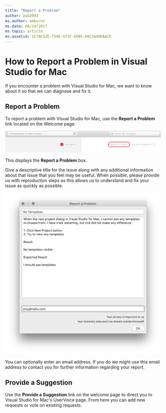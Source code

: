 ```yaml
---
title: "Report a Problem"
author: asb3993
ms.author: amburns
ms.date: 04/14/2017
ms.topic: article
ms.assetid: 1C7AC52E-754E-473F-A5B5-00C3A40DAACD
---
```


# How to Report a Problem in Visual Studio for Mac

If you encounter a problem with Visual Studio for Mac, we want to know about it so that we can diagnose and fix it. 

## Report a Problem

To report a problem with Visual Studio for Mac, use the **Report a Problem** link located on the Welcome page:

![report a problem link](media/report-problem-image1.png)

This displays the **Report a Problem** box. 

Give a descriptive title for the issue along with any additional information about that issue that you feel may be useful. When possible, please provide us with reproduction steps as this allows us to understand and fix your issue as quickly as possible.

![report a problem link](media/report-problem-image2.png)

You can optionally enter an email address. If you do we might use this email address to contact you for further information regarding your report.

## Provide a Suggestion

Use the **Provide a Suggestion** link on the welcome page to direct you to Visual Studio for Mac's UserVoice page. From here you can add new requests or vote on existing requests.